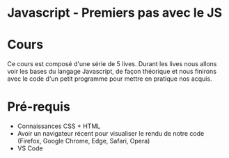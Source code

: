 # Javascript - Premiers pas avec le JS
# Cours
Ce cours est composé d'une série de 5 lives. Durant les lives nous allons voir les bases du langage Javascript, de façon théorique et nous finirons avec le code d'un petit programme pour mettre en pratique nos acquis.

# Pré-requis
- Connaissances CSS + HTML
- Avoir un navigateur récent pour visualiser le rendu de notre code (Firefox, Google Chrome, Edge, Safari, Opera)
- VS Code

